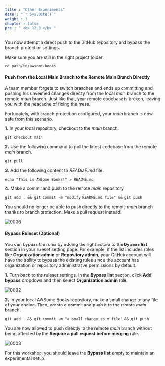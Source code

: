 ```yaml
---
title : "Other Experiments"
date : "`r Sys.Date()`"
weight : 3
chapter : false
pre : " <b> 12.3 </b> "
---
```


You now attempt a direct push to the GitHub repository and bypass the branch protection settings.

Make sure you are still in the right project folder.

```git
cd path/to/awsome-books
```

#### Push from the Local Main Branch to the Remote Main Branch Directly

A team member forgets to switch branches and ends up committing and pushing his unverified changes directly from the local *main* branch to the remote *main* branch. Just like that, your remote codebase is broken, leaving you with the headache of fixing the mess.

Fortunately, with branch protection configured, your *main* branch is now safe from this scenario.

**1.** In your local repository, checkout to the *main* branch.

```git
git checkout main
```

**2.** Use the following command to pull the latest codebase from the remote *main* branch.

```git
git pull
```

**3.** Add the following content to *README.md* file.

```git
echo "This is AWSome Books!" > README.md
```

**4.** Make a commit and push to the remote *main* repository.

```git
git add . && git commit -m "modify README.md file" && git push
```

You should no longer be able to push directly to the remote *main* branch thanks to branch protection. Make a pull request instead!

![0006](/images/12/3/0001.svg?featherlight=false&width=100pc)

#### Bypass Ruleset (Optional)

 You can bypass the rules by adding the right actors to the **Bypass list** section in your ruleset setting page. For example, if the list includes roles like **Organization admin** or **Repository admin**, your GitHub account will have the ability to bypass the existing rules since the account has organization or repository administrative permissions by default.

**1.** Turn back to the ruleset settings. In the **Bypass list** section,  click **Add bypass** dropdown and then select **Organization admin** role.

![0002](/images/12/3/0002.svg?featherlight=false&width=100pc)

**2.** In your local AWSome Books repository, make a small change to any file of your choice. Then, create a commit and push it to the remote *main* branch.

```git
git add . && git commit -m "a small change to x file" && git push
```

You are now allowed to push directly to the remote *main* branch without being affected by the **Require a pull request before merging** rule.

![0003](/images/12/3/0003.svg?featherlight=false&width=100pc)

For this workshop, you should leave the **Bypass list** empty to maintain an experimental setup.
